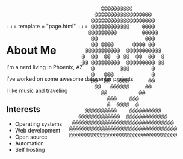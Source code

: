 +++
template = "page.html"
+++
# About Me

I'm a nerd living in Phoenix, AZ

I've worked on some awesome datacenter projects

I like music and traveling

## Interests

- Operating systems
- Web development
- Open source
- Automation
- Self hosting

<div style="float: right; margin-top: -420px">
  <pre>
                    @@@@@@@@@@                    
                  @@@@@@@@@@@@@@@@@@              
                 @@@@@@@@@@@@@@@@@@@@             
                 @@@@@@@@@@@@    @@@@             
                @@@@@@@@@        @@@@@            
                 @@               @@@             
                 @@ @@@@      @@@@ @@             
               @@@@@@@@@@@  @@@@@@@@@@@           
              @  @@  @@  @ @@  @@  @@  @          
              @@ @@@@@@@@@  @@@@@@@@@ @@          
                 @        @@@       @             
                 @   @@@            @             
                 @@  @@  @@@@      @@             
                  @@   @@@@@@     @@              
                    @@          @@                
                      @@@    @@@                  
                      @  @@@@  @                  
               @@@@@@@@@@    @@@@@@@@@@           
             @@@@@@@@@@@@@  @@@@@@@@@@@@@         
           @@@@@@@@@@@@@@@@@@@@@@@@@@@@@@@@       
          @@@@@@@@@@@@@@@@@@@@@@@@@@@@@@@@@@      
          @@@@@@@@@@@@@@@@@@@@@@@@@@@@@@@@@@      
</div>
